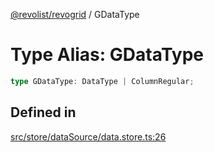 [@revolist/revogrid](README.md) / GDataType

# Type Alias: GDataType

```ts
type GDataType: DataType | ColumnRegular;
```

## Defined in

[src/store/dataSource/data.store.ts:26](https://github.com/revolist/revogrid/blob/832a695f4c49c94511535fe3aac75fac9a36ad76/src/store/dataSource/data.store.ts#L26)
